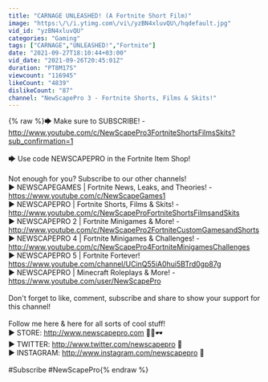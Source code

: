 ```yaml
---
title: "CARNAGE UNLEASHED! (A Fortnite Short Film)"
image: "https:\/\/i.ytimg.com\/vi\/yzBN4xluvQU\/hqdefault.jpg"
vid_id: "yzBN4xluvQU"
categories: "Gaming"
tags: ["CARNAGE","UNLEASHED!","Fortnite"]
date: "2021-09-27T18:10:44+03:00"
vid_date: "2021-09-26T20:45:01Z"
duration: "PT8M17S"
viewcount: "116945"
likeCount: "4839"
dislikeCount: "87"
channel: "NewScapePro 3 - Fortnite Shorts, Films & Skits!"
---
```

{% raw %}🡆 Make sure to SUBSCRIBE! -<br /><a rel="nofollow" target="blank" href="http://www.youtube.com/c/NewScapePro3FortniteShortsFilmsSkits?sub_confirmation=1">http://www.youtube.com/c/NewScapePro3FortniteShortsFilmsSkits?sub_confirmation=1</a><br /><br />🡆 Use code NEWSCAPEPRO in the Fortnite Item Shop!<br /><br />Not enough for you? Subscribe to our other channels!<br />► NEWSCAPEGAMES | Fortnite News, Leaks, and Theories! - <br /><a rel="nofollow" target="blank" href="https://www.youtube.com/c/NewScapeGames1">https://www.youtube.com/c/NewScapeGames1</a><br />► NEWSCAPEPRO | Fortnite Shorts, Films &amp; Skits! -<br /><a rel="nofollow" target="blank" href="http://www.youtube.com/c/NewScapeProFortniteShortsFilmsandSkits">http://www.youtube.com/c/NewScapeProFortniteShortsFilmsandSkits</a><br />► NEWSCAPEPRO 2 | Fortnite Minigames &amp; More! -<br /><a rel="nofollow" target="blank" href="http://www.youtube.com/c/NewScapePro2FortniteCustomGamesandShorts">http://www.youtube.com/c/NewScapePro2FortniteCustomGamesandShorts</a><br />► NEWSCAPEPRO 4 | Fortnite Minigames &amp; Challenges! -<br /><a rel="nofollow" target="blank" href="http://www.youtube.com/c/NewScapePro4FortniteMinigamesChallenges">http://www.youtube.com/c/NewScapePro4FortniteMinigamesChallenges</a><br />► NEWSCAPEPRO 5 | Fortnite Fortever!<br /><a rel="nofollow" target="blank" href="https://www.youtube.com/channel/UCinQ55iA0hui5BTrd0gp87g">https://www.youtube.com/channel/UCinQ55iA0hui5BTrd0gp87g</a><br />► NEWSCAPEPRO | Minecraft Roleplays &amp; More! -<br /><a rel="nofollow" target="blank" href="https://www.youtube.com/user/NewScapePro">https://www.youtube.com/user/NewScapePro</a><br /><br />Don't forget to like, comment, subscribe and share to show your support for this channel!<br /><br />Follow me here &amp; here for all sorts of cool stuff!<br />► STORE: <a rel="nofollow" target="blank" href="http://www.newscapepro.com">http://www.newscapepro.com</a> 👕👚🕶<br />► TWITTER: <a rel="nofollow" target="blank" href="http://www.twitter.com/newscapepro">http://www.twitter.com/newscapepro</a> 🐤<br />► INSTAGRAM: <a rel="nofollow" target="blank" href="http://www.instagram.com/newscapepro">http://www.instagram.com/newscapepro</a> 📸<br /><br />#Subscribe #NewScapePro{% endraw %}
